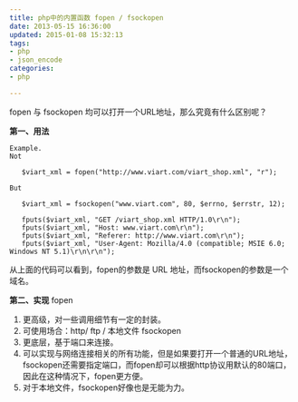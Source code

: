 ```yaml
---
title: php中的内置函数 fopen / fsockopen 
date: 2013-05-15 16:36:00
updated: 2015-01-08 15:32:13
tags: 
- php
- json_encode
categories: 
- php

---
```

fopen 与 fsockopen 均可以打开一个URL地址，那么究竟有什么区别呢？

**第一、用法**

    Example. 
    Not
    
       $viart_xml = fopen("http://www.viart.com/viart_shop.xml", "r");
    
    But
    
       $viart_xml = fsockopen("www.viart.com", 80, $errno, $errstr, 12);
    
       fputs($viart_xml, "GET /viart_shop.xml HTTP/1.0\r\n");
       fputs($viart_xml, "Host: www.viart.com\r\n");
       fputs($viart_xml, "Referer: http://www.viart.com\r\n");
       fputs($viart_xml, "User-Agent: Mozilla/4.0 (compatible; MSIE 6.0; Windows NT 5.1)\r\n\r\n"); 

从上面的代码可以看到，fopen的参数是 URL 地址，而fsockopen的参数是一个域名。


<!--more-->


**第二、实现**
fopen 
1. 更高级，对一些调用细节有一定的封装。
2. 可使用场合：http/ ftp / 本地文件
fsockopen
1. 更底层，基于端口来连接。
2. 可以实现与网络连接相关的所有功能，但是如果要打开一个普通的URL地址，fsockopen还需要指定端口，而fopen却可以根据http协议用默认的80端口，因此在这种情况下，fopen更方便。
3. 对于本地文件，fsockopen好像也是无能为力。